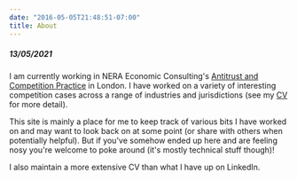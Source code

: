 ```yaml
---
date: "2016-05-05T21:48:51-07:00"
title: About
---
```


##### 13/05/2021

I am currently working in NERA Economic Consulting's [Antitrust and Competition Practice](https://www.nera.com/practice-areas/antitrust-and-competition.html) in London. I have worked on a variety of interesting competition cases across a range of industries and jurisdictions (see my [CV](https://jamesthomas.uk/cv/) for more detail).

This site is mainly a place for me to keep track of various bits I have worked on and may want to look back on at some point (or share with others when potentially helpful). But if you've somehow ended up here and are feeling nosy you're welcome to poke around (it's mostly technical stuff though)!  

I also maintain a more extensive CV than what I have up on LinkedIn.
